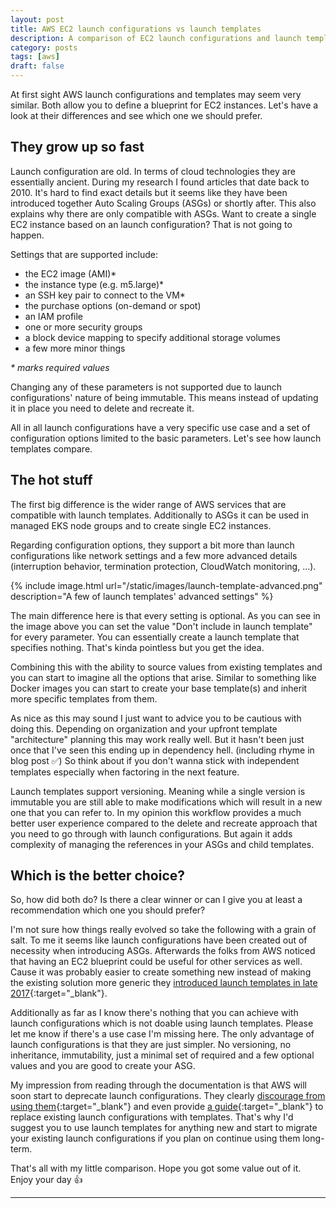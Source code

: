 ```yaml
---
layout: post
title: AWS EC2 launch configurations vs launch templates
description: A comparison of EC2 launch configurations and launch templates + an advice which one you should prefer
category: posts
tags: [aws]
draft: false
---
```

At first sight AWS launch configurations and templates may seem very similar. Both allow you to define a blueprint for EC2 instances. Let's have a look at their differences and see which one we should prefer.

## They grow up so fast

Launch configuration are old. In terms of cloud technologies they are essentially ancient. During my research I found articles that date back to 2010. It's hard to find exact details but it seems like they have been introduced together Auto Scaling Groups (ASGs) or shortly after. This also explains why there are only compatible with ASGs. Want to create a single EC2 instance based on an launch configuration? That is not going to happen.

Settings that are supported include:

- the EC2 image (AMI)*
- the instance type (e.g. m5.large)*
- an SSH key pair to connect to the VM*
- the purchase options (on-demand or spot)
- an IAM profile
- one or more security groups
- a block device mapping to specify additional storage volumes
- a few more minor things

_* marks required values_

Changing any of these parameters is not supported due to launch configurations' nature of being immutable. This means instead of updating it in place you need to delete and recreate it.

All in all launch configurations have a very specific use case and a set of configuration options limited to the basic parameters. Let's see how launch templates compare.

## The hot stuff

The first big difference is the wider range of AWS services that are compatible with launch templates. Additionally to ASGs it can be used in managed EKS node groups and to create single EC2 instances.

Regarding configuration options, they support a bit more than launch configurations like network settings and a few more advanced details (interruption behavior, termination protection, CloudWatch monitoring, ...).

{% include image.html url="/static/images/launch-template-advanced.png" description="A few of launch templates' advanced settings" %}

The main difference here is that every setting is optional. As you can see in the image above you can set the value "Don't include in launch template" for every parameter. You can essentially create a launch template that specifies nothing. That's kinda pointless but you get the idea.

Combining this with the ability to source values from existing templates and you can start to imagine all the options that arise. Similar to something like Docker images you can start to create your base template(s) and inherit more specific templates from them.

As nice as this may sound I just want to advice you to be cautious with doing this. Depending on organization and your upfront template "architecture" planning this may work really well. But it hasn't been just once that I've seen this ending up in dependency hell. (including rhyme in blog post ✅) So think about if you don't wanna stick with independent templates especially when factoring in the next feature.

Launch templates support versioning. Meaning while a single version is immutable you are still able to make modifications which will result in a new one that you can refer to. In my opinion this workflow provides a much better user experience compared to the delete and recreate approach that you need to go through with launch configurations. But again it adds complexity of managing the references in your ASGs and child templates.

## Which is the better choice?

So, how did both do? Is there a clear winner or can I give you at least a recommendation which one you should prefer?

I'm not sure how things really evolved so take the following with a grain of salt. To me it seems like launch configurations have been created out of necessity when introducing ASGs. Afterwards the folks from AWS noticed that having an EC2 blueprint could be useful for other services as well. Cause it was probably easier to create something new instead of making the existing solution more generic they [introduced launch templates in late 2017](https://aws.amazon.com/about-aws/whats-new/2017/11/introducing-launch-templates-for-amazon-ec2-instances/){:target="_blank"}.

Additionally as far as I know there's nothing that you can achieve with launch configurations which is not doable using launch templates. Please let me know if there's a use case I'm missing here. The only advantage of launch configurations is that they are just simpler. No versioning, no inheritance, immutability, just a minimal set of required and a few optional values and you are good to create your ASG.

My impression from reading through the documentation is that AWS will soon start to deprecate launch configurations. They clearly [discourage from using them](https://docs.aws.amazon.com/autoscaling/ec2/userguide/LaunchConfiguration.html){:target="_blank"} and even provide [a guide](https://docs.aws.amazon.com/autoscaling/ec2/userguide/replace-launch-config.html){:target="_blank"} to replace existing launch configurations with templates. That's why I'd suggest you to use launch templates for anything new and start to migrate your existing launch configurations if you plan on continue using them long-term.

That's all with my little comparison. Hope you got some value out of it. Enjoy your day 👍

---
